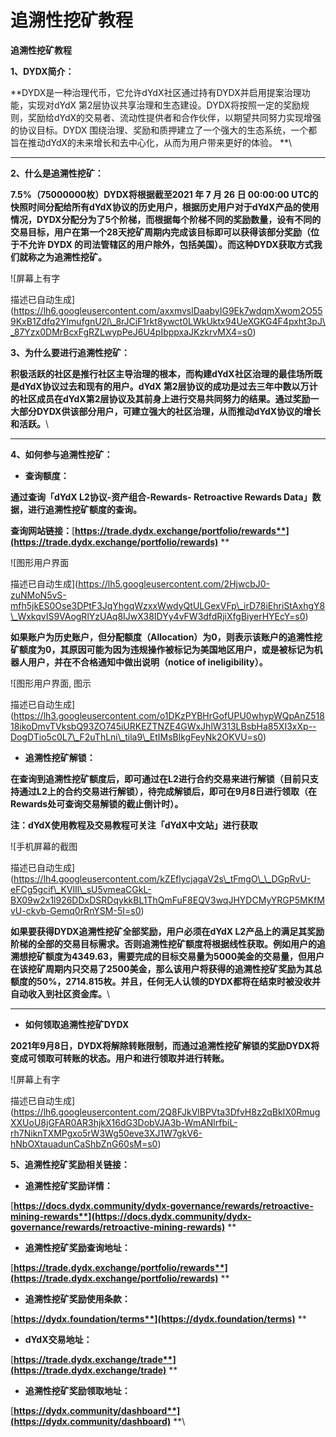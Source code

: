 # 追溯性挖矿教程

**追溯性挖矿教程**

**1、DYDX简介：**

**DYDX是一种治理代币，它允许dYdX社区通过持有DYDX并启用提案治理功能，实现对dYdX 第2层协议共享治理和生态建设。DYDX将按照一定的奖励规则，奖励给dYdX的交易者、流动性提供者和合作伙伴，以期望共同努力实现增强的协议目标。DYDX 围绕治理、奖励和质押建立了一个强大的生态系统，一个都旨在推动dYdX的未来增长和去中心化，从而为用户带来更好的体验。 **\
****

**2、什么是追溯性挖矿：**

**7.5%（75000000枚）DYDX将根据截至2021 年 7 月 26 日 00:00:00 UTC的快照时间分配给所有dYdX协议的历史用户，根据历史用户对于dYdX产品的使用情况，DYDX分配分为了5个阶梯，而根据每个阶梯不同的奖励数量，设有不同的交易目标，用户在第一个28天挖矿周期内完成该目标即可以获得该部分奖励（位于不允许 DYDX 的司法管辖区的用户除外，包括美国）。而这种DYDX获取方式我们就称之为追溯性挖矿。**

![屏幕上有字

描述已自动生成](https://lh6.googleusercontent.com/axxmvslDaabyIG9Ek7wdqmXwom2O559KxB1Zdfq2YImufgnU2l\_8rJCiF1rkt8ywct0LWkUktx94UeXGKG4F4pxht3pJ\_87Yzx0DMrBcxFgRZLwypPeJ6U4pIbppxaJKzkrvMX4=s0)

**3、为什么要进行追溯性挖矿：**

**积极活跃的社区是推行社区主导治理的根本，而构建dYdX社区治理的最佳场所既是dYdX协议过去和现有的用户。dYdX 第2层协议的成功是过去三年中数以万计的社区成员在dYdX第2层协议及其前身上进行交易共同努力的结果。通过奖励一大部分DYDX供该部分用户，可建立强大的社区治理，从而推动dYdX协议的增长和活跃。**\
****

**4、如何参与追溯性挖矿：**

* **查询额度：**

**通过查询「dYdX L2协议-资产组合-Rewards- Retroactive Rewards Data」数据，进行追溯性挖矿额度的查询。**

**查询网站链接：**[**https://trade.dydx.exchange/portfolio/rewards**](https://trade.dydx.exchange/portfolio/rewards)** **

![图形用户界面

描述已自动生成](https://lh5.googleusercontent.com/2HjwcbJ0-zuNMoN5vS-mfh5jkES0Ose3DPtF3JqYhgqWzxxWwdyQtULGexVFp\_irD78iEhriStAxhgY8\_WxkqvIS9VAogRlYzUAq8IJwX38IDYy4vFW3dfdRjiXfgBiyerHYEcY=s0)

**如果账户为历史账户，但分配额度（Allocation）为0，则表示该账户的追溯性挖矿额度为0，其原因可能为因为违规操作被标记为美国地区用户，或是被标记为机器人用户，并在不合格通知中做出说明（notice of ineligibility）。**

![图形用户界面, 图示

描述已自动生成](https://lh3.googleusercontent.com/o1DKzPYBHrGofUPU0whypWQpAnZ51818ikoDmvTVksbQ93ZO745iURKEZTNZE4GWxJhlW313LBsbHa85XI3xXp--DogDTio5c0L7\_F2uThLni\_tila9\_EtIMsBlkgFeyNk2OKVU=s0)

* **追溯性挖矿解锁：**

**在查询到追溯性挖矿额度后，即可通过在L2进行合约交易来进行解锁（目前只支持通过L2上的合约交易进行解锁），待完成解锁后，即可在9月8日进行领取（在Rewards处可查询交易解锁的截止倒计时）。**

**注：dYdX使用教程及交易教程可关注「dYdX中文站」进行获取**

![手机屏幕的截图

描述已自动生成](https://lh4.googleusercontent.com/kZEflycjagaV2s\_tFmgO\_\_DGpRvU-eFCg5gcif\_KVlIl\_sU5vmeaCGkL-BX09w2x1l926DDxDSRDqykkBL1ThQmFuF8EQV3wqJHYDCMyYRGP5MKfMvU-ckvb-Gemq0rRnYSM-5I=s0)

**如果要获得DYDX追溯性挖矿全部奖励，用户必须在dYdX L2产品上的满足其奖励阶梯的全部的交易目标需求。否则追溯性挖矿额度将根据线性获取。例如用户的追溯想挖矿额度为4349.63，需要完成的目标交易量为5000美金的交易量，但用户在该挖矿周期内只交易了2500美金，那么该用户将获得的追溯性挖矿奖励为其总额度的50%，2714.815枚。并且，任何无人认领的DYDX都将在结束时被没收并自动收入到社区资金库。**\
****

* **如何领取追溯性挖矿DYDX**

**2021年9月8日，DYDX将解除转账限制，而通过追溯性挖矿解锁的奖励DYDX将变成可领取可转账的状态。用户和进行领取并进行转账。**

![屏幕上有字

描述已自动生成](https://lh6.googleusercontent.com/2Q8FJkVlBPVta3DfvH8z2qBkIX0RmugXXUoU8jGFAR0AR3hjkX16dG3DobVJA3b-WmANlrfbiL-rh7NiknTXMPgxo5rW3Wg50eve3XJ1W7gkV6-hNbOXtauadunCaShbZnG60sM=s0)

**5、追溯性挖矿奖励相关链接：**

* **追溯性挖矿奖励详情：**

[**https://docs.dydx.community/dydx-governance/rewards/retroactive-mining-rewards**](https://docs.dydx.community/dydx-governance/rewards/retroactive-mining-rewards)** **

* **追溯性挖矿奖励查询地址：**

[**https://trade.dydx.exchange/portfolio/rewards**](https://trade.dydx.exchange/portfolio/rewards)** **

* **追溯性挖矿奖励使用条款：**

[**https://dydx.foundation/terms**](https://dydx.foundation/terms)** **

* **dYdX交易地址：**

[**https://trade.dydx.exchange/trade**](https://trade.dydx.exchange/trade)** **

* **追溯性挖矿奖励领取地址：**

[**https://dydx.community/dashboard**](https://dydx.community/dashboard)** **\
